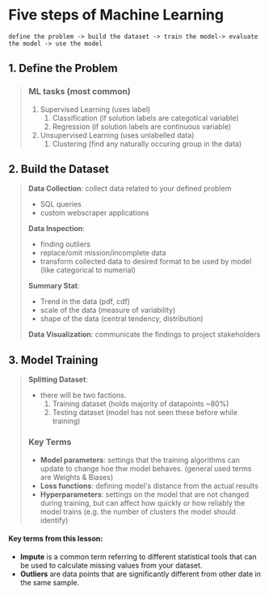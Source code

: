 # Five steps of Machine Learning
    define the problem -> build the dataset -> train the model-> evaluate the model -> use the model

## 1. Define the Problem
>### ML tasks (most common)
>1. Supervised Learning (uses label)
>    1. Classification (if solution labels are categotical variable)
>    2. Regression (if solution labels are continuous variable)
>2. Unsupervised Learning (uses unlabelled data)
>    1. Clustering (find any naturally occuring group in the data)

## 2. Build the Dataset
>**Data Collection**: collect data related to your defined problem
>   * SQL queries
>   * custom webscraper applications
>
>**Data Inspection**: 
>   * finding outliers
>   * replace/omit mission/incomplete data
>   * transform collected data to desired format to be used by model (like categorical to numerial)
>
>**Summary Stat**:
>   * Trend in the data (pdf, cdf)
>   * scale of the data (measure of variability)
>   * shape of the data (central tendency, distribution)
>
>**Data Visualization**:
>   communicate the findings to project stakeholders

## 3. Model Training
>**Splitting Dataset**:
>   * there will be two factions.
>       1. Training dataset (holds majority of datapoints ~80%)
>       2. Testing dataset (model has not seen these before while training)
>### Key Terms
>   * **Model parameters**: settings that the training algorithms can update to change hoe thw model behaves. (general used terms are Weights & Biases)
>   * **Loss functions**: defining model's distance from the actual results
>   * **Hyperparameters**: settings on the model that are not changed during training, but can affect how quickly or how reliably the model trains (e.g. the number of clusters the model should identify)
#### Key terms from this lesson:
* **Impute** is a common term referring to different statistical tools that can be used to calculate missing values from your dataset.
* **Outliers** are data points that are significantly different from other date in the same sample.